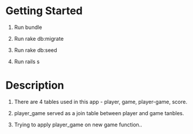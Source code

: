 # Getting Started

1. Run bundle

2. Run rake db:migrate

3. Run rake db:seed

4. Run rails s

# Description

1. There are 4 tables used in this app - player, game, player-game, score.

2. player_game served as a join table between player and game tanbles.

3. Trying to apply player_game on new game function..
